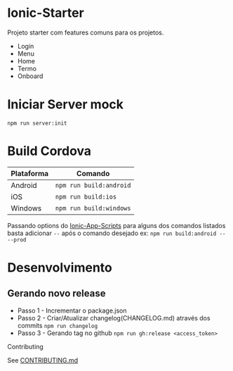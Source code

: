 # Ionic-Starter

Projeto starter com features comuns para os projetos.

- Login
- Menu
- Home
- Termo
- Onboard

# Iniciar Server mock
```npm run server:init```

# Build Cordova

| Plataforma    | Comando                     |
| ------------- |-----------------------------|
| Android       | ```npm run build:android``` |
| iOS           | ```npm run build:ios```     |
| Windows       | ```npm run build:windows``` |

Passando options do [Ionic-App-Scripts](https://github.com/driftyco/ionic-app-scripts/blob/master/README.md) para alguns dos comandos listados basta adicionar ```--``` após o comando desejado
ex: ```npm run build:android -- --prod```

# Desenvolvimento

## Gerando novo release

- Passo 1 - Incrementar o package.json
- Passo 2 - Criar/Atualizar changelog(CHANGELOG.md) através dos commits ```npm run changelog```
- Passo 3 - Gerando tag no github ```npm run gh:release <access_token>```

Contributing

See [CONTRIBUTING.md](https://github.com/mbamobi/ionic2.starter/blob/master/.github/CONTRIBUTING.md)
